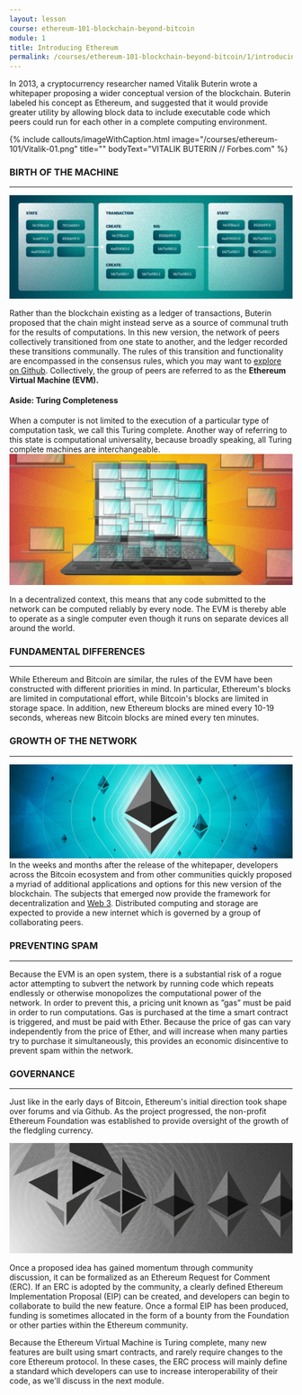 ```yaml
---
layout: lesson
course: ethereum-101-blockchain-beyond-bitcoin
module: 1
title: Introducing Ethereum
permalink: /courses/ethereum-101-blockchain-beyond-bitcoin/1/introducing-ethereum/
---
```

<span class="openingParagraph">In 2013, a cryptocurrency researcher named Vitalik Buterin wrote a whitepaper proposing a wider conceptual version of the blockchain. Buterin labeled his concept as Ethereum, and suggested that it would provide greater utility by allowing block data to include executable code which peers could run for each other in a complete computing environment. </span>

{% include callouts/imageWithCaption.html
	image="/courses/ethereum-101/Vitalik-01.png"
	title=""
	bodyText="VITALIK BUTERIN // Forbes.com"
%}

<h3>BIRTH OF THE MACHINE</h3>

<hr />

<img src="/assets/img/courses/ethereum-101/EthState-01.png" />

<span >Rather than the blockchain existing as a ledger of transactions, Buterin proposed that the chain might instead serve as a source of communal truth for the results of computations. In this new version, the network of peers collectively transitioned from one state to another, and the ledger recorded these transitions communally. The rules of this transition and functionality are encompassed in the consensus rules, which you may want to </span><a href="https://github.com/ethereumbook/ethereumbook/blob/develop/14consensus.asciidoc"><span >explore on Github</span></a><span >. Collectively, the group of peers are referred to as the </span><b>Ethereum Virtual Machine (EVM).</b>
<h4>Aside: Turing Completeness</h4>
<span >When a computer is not limited to the execution of a particular type of computation task, we call this Turing complete. Another way of referring to this state is computational universality, because broadly speaking, all Turing complete machines are interchangeable.</span>

<img src="/assets/img/courses/ethereum-101/Turing-01.png" />

<span >In a decentralized context, this means that any code submitted to the network can be computed reliably by every node. The EVM is thereby able to operate as a single computer even though it runs on separate devices all around the world.</span>

<h3>FUNDAMENTAL DIFFERENCES</h3>

<hr />

<span >While Ethereum and Bitcoin are similar, the rules of the EVM have been constructed with different priorities in mind. In particular, Ethereum's blocks are limited in computational effort, while Bitcoin's blocks are limited in storage space. In addition, new Ethereum blocks are mined every 10-19 seconds, whereas new Bitcoin blocks are mined every ten minutes. </span>

<h3>GROWTH OF THE NETWORK</h3>

<hr />

<img src="/assets/img/courses/ethereum-101/EthereumGrowth-1.jpg" />
<span >In the weeks and months after the release of the whitepaper, developers across the Bitcoin ecosystem and from other communities quickly proposed a myriad of additional applications and options for this new version of the blockchain.  The subjects that emerged now provide the framework for decentralization and </span><a href="/web3/"><span >Web 3</span></a><span >. Distributed computing and storage are expected to provide a new internet which is governed by a group of collaborating peers.</span>

<h3>PREVENTING SPAM</h3>

<hr />

<span >Because the EVM is an open system, there is a substantial risk of a rogue actor attempting to subvert the network by running code which repeats endlessly or otherwise monopolizes the computational power of the network. In order to prevent this, a pricing unit known as ”gas” must be paid in order to run computations. Gas is purchased at the time a smart contract is triggered, and must be paid with Ether. Because the price of gas can vary independently from the price of Ether, and will increase when many parties try to purchase it simultaneously, this provides an economic disincentive to prevent spam within the network. </span>

<h3>GOVERNANCE</h3>

<hr />

<span >Just like in the early days of Bitcoin, Ethereum's initial direction took shape over forums and via Github. As the project progressed, the non-profit Ethereum Foundation was established to provide oversight of the growth of the fledgling currency. </span>

<img src="/assets/img/courses/ethereum-101/Governance-01.png" />

<span >Once a proposed idea has gained momentum through community discussion, it can be formalized as an Ethereum Request for Comment (ERC). If an ERC is adopted by the community, a clearly defined Ethereum Implementation Proposal (EIP) can be created, and developers can begin to collaborate to build the new feature. Once a formal EIP has been produced, funding is sometimes allocated in the form of a bounty from the Foundation or other parties within the Ethereum community. </span>

<span >Because the Ethereum Virtual Machine is Turing complete, many new features are built using smart contracts, and rarely require changes to the core Ethereum protocol. In these cases, the ERC process will mainly define a standard which developers can use to increase interoperability of their code, as we'll discuss in the next module. </span>

